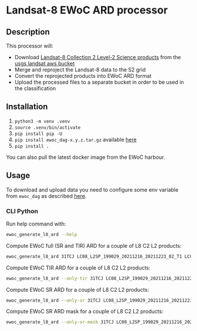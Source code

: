 # Landsat-8 EWoC ARD processor

## Description

This processor will:

* Download [Landsat-8 Collection 2 Level-2 Science products](https://www.usgs.gov/landsat-missions/landsat-collection-2-level-2-science-products) from the [usgs landsat aws bucket](https://registry.opendata.aws/usgs-landsat/)
* Merge and reproject the Landsat-8 data to the S2 grid
* Convert the reprojected products into EWoC ARD format
* Upload the processed files to a separate bucket in order to be used in the classification

## Installation

1. `python3 -m venv .venv`
2. `source .venv/bin/activate`
3. `pip install pip -U`
4. `pip install ewoc_dag-x.y.z.tar.gz` available [here](https://github.com/WorldCereal/ewoc_dataship/releases)
5. `pip install .`

You can also pull the latest docker image from the EWoC harbour.

## Usage

To download and upload data you need to configure some env variable from `ewoc_dag` as described [here](https://github.com/WorldCereal/ewoc_dataship#usage).

### CLI Python

Run help command with:

```bash
ewoc_generate_l8_ard --help
```

Compute EWoC full (SR and TIR) ARD for a couple of L8 C2 L2 products:

```bash
ewoc_generate_l8_ard 31TCJ LC08_L2SP_199029_20211216_20211223_02_T1 LC08_L2SP_199030_20211216_20211223_02_T1
```

Compute EWoC TIR ARD for a couple of L8 C2 L2 products:

```bash
ewoc_generate_l8_ard --only-tir 31TCJ LC08_L2SP_199029_20211216_20211223_02_T1 LC08_L2SP_199030_20211216_20211223_02_T1
```

Compute EWoC SR ARD for a couple of L8 C2 L2 products:

```bash
ewoc_generate_l8_ard --only-sr 31TCJ LC08_L2SP_199029_20211216_20211223_02_T1 LC08_L2SP_199030_20211216_20211223_02_T1
```

Compute EWoC SR ARD mask for a couple of L8 C2 L2 products:

```bash
ewoc_generate_l8_ard --only-sr-mask 31TCJ LC08_L2SP_199029_20211216_20211223_02_T1 LC08_L2SP_199030_20211216_20211223_02_T1
```
